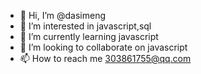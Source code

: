 - 👋 Hi, I’m @dasimeng
- 👀 I’m interested in javascript,sql
- 🌱 I’m currently learning javascript
- 💞️ I’m looking to collaborate on javascript
- 📫 How to reach me 303861755@qq.com

<!---
dasimeng/dasimeng is a ✨ special ✨ repository because its `README.md` (this file) appears on your GitHub profile.
You can click the Preview link to take a look at your changes.
--->
